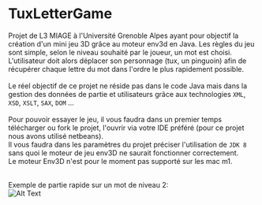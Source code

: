 # TuxLetterGame

Projet de L3 MIAGE à l'Université Grenoble Alpes ayant pour objectif la création d'un mini jeu 3D grâce au moteur env3d en Java. Les règles du jeu sont simple, selon le niveau souhaité par le joueur, un mot est choisi. <br>L'utilisateur doit alors déplacer son personnage (tux, un pinguoin) afin de récupérer chaque lettre du mot dans l'ordre le plus rapidement possible. <br><br>
Le réel objectif de ce projet ne réside pas dans le code Java mais dans la gestion des données de partie et utilisateurs grâce aux technologies ```XML```, ```XSD```, ```XSLT```, ```SAX```, ```DOM``` ... <br>
<br> 
Pour pouvoir essayer le jeu, il vous faudra dans un premier temps télécharger ou fork le projet, l'ouvrir via votre IDE préféré (pour ce projet nous avons utilisé netbeans). <br> 
Il vous faudra dans les paramètres du projet préciser l'utilisation de ```JDK 8``` sans quoi le moteur de jeu env3D ne saurait fonctionner correctement.<br> 
Le moteur Env3D n'est pour le moment pas supporté sur les mac m1.<br> <br> 

Exemple de partie rapide sur un mot de niveau 2: <br>
![Alt Text](https://media.giphy.com/media/EAJuBw7hBVxnSWtvmQ/giphy.gif)

